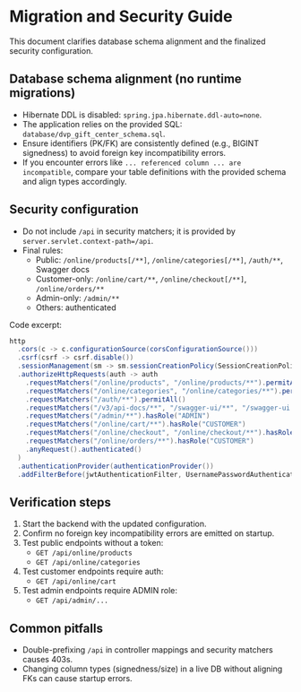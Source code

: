 # Migration and Security Guide

This document clarifies database schema alignment and the finalized security configuration.

## Database schema alignment (no runtime migrations)

- Hibernate DDL is disabled: `spring.jpa.hibernate.ddl-auto=none`.
- The application relies on the provided SQL: `database/dvp_gift_center_schema.sql`.
- Ensure identifiers (PK/FK) are consistently defined (e.g., BIGINT signedness) to avoid foreign key incompatibility errors.
- If you encounter errors like `... referenced column ... are incompatible`, compare your table definitions with the provided schema and align types accordingly.

## Security configuration

- Do not include `/api` in security matchers; it is provided by `server.servlet.context-path=/api`.
- Final rules:
  - Public: `/online/products[/**]`, `/online/categories[/**]`, `/auth/**`, Swagger docs
  - Customer-only: `/online/cart/**`, `/online/checkout[/**]`, `/online/orders/**`
  - Admin-only: `/admin/**`
  - Others: authenticated

Code excerpt:

```java
http
  .cors(c -> c.configurationSource(corsConfigurationSource()))
  .csrf(csrf -> csrf.disable())
  .sessionManagement(sm -> sm.sessionCreationPolicy(SessionCreationPolicy.STATELESS))
  .authorizeHttpRequests(auth -> auth
    .requestMatchers("/online/products", "/online/products/**").permitAll()
    .requestMatchers("/online/categories", "/online/categories/**").permitAll()
    .requestMatchers("/auth/**").permitAll()
    .requestMatchers("/v3/api-docs/**", "/swagger-ui/**", "/swagger-ui.html").permitAll()
    .requestMatchers("/admin/**").hasRole("ADMIN")
    .requestMatchers("/online/cart/**").hasRole("CUSTOMER")
    .requestMatchers("/online/checkout", "/online/checkout/**").hasRole("CUSTOMER")
    .requestMatchers("/online/orders/**").hasRole("CUSTOMER")
    .anyRequest().authenticated()
  )
  .authenticationProvider(authenticationProvider())
  .addFilterBefore(jwtAuthenticationFilter, UsernamePasswordAuthenticationFilter.class);
```

## Verification steps

1. Start the backend with the updated configuration.
2. Confirm no foreign key incompatibility errors are emitted on startup.
3. Test public endpoints without a token:
   - `GET /api/online/products`
   - `GET /api/online/categories`
4. Test customer endpoints require auth:
   - `GET /api/online/cart`
5. Test admin endpoints require ADMIN role:
   - `GET /api/admin/...`

## Common pitfalls

- Double-prefixing `/api` in controller mappings and security matchers causes 403s.
- Changing column types (signedness/size) in a live DB without aligning FKs can cause startup errors.
